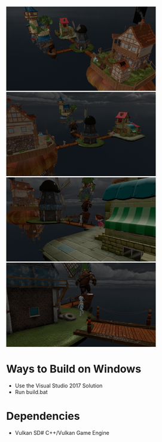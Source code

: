 
<img src="https://github.com/yngccc/agby/blob/master/misc/screenshot_0.png" width="400"> <img src="https://github.com/yngccc/agby/blob/master/misc/screenshot_1.png" width="400">
<img src="https://github.com/yngccc/agby/blob/master/misc/screenshot_2.png" width="400"> <img src="https://github.com/yngccc/agby/blob/master/misc/screenshot_3.png" width="400">

# Ways to Build on Windows
* Use the Visual Studio 2017 Solution
* Run build.bat

# Dependencies
* Vulkan SD# C++/Vulkan Game Engine
